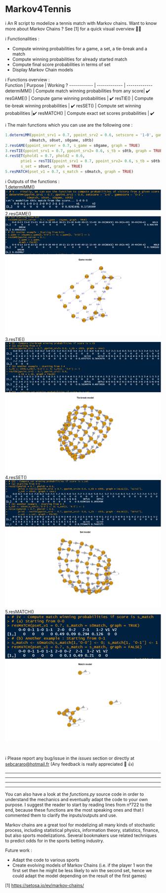 # Markov4Tennis
:information_source: An R script to modelize a tennis match with Markov chains. Want to know more about Markov Chains ? See [1] for a quick visual overview :100::100:

:information_source: Functionalities :
- Compute winning probabilities for a game, a set, a tie-break and a match
- Compute winning probabilities for already started match
- Compute final score probabilities in terms of set
- Display Markov Chain models

:information_source: Functions overview : <br />
Function | Purpose | Working ? 
------------ | ------------- | ------------- 
determiMM() | Compute match winning probabilities from any score| :heavy_check_mark: 
resGAME() | Compute game winning probabilities | :heavy_check_mark: 
resTIE() | Compute tie-break winning probabilities | :heavy_check_mark: 
resSET() | Compute set winning probabilities |:heavy_check_mark: 
resMATCH() | Compute exact set scores probabilities | :heavy_check_mark: 

:information_source: The main functions which you can use are the following one : <br />
```R
1.determiMM(ppoint_srv1 = 0.7, ppoint_srv2 = 0.6, setscore = '1-0', gamescore = '0-3', 
           s0match, s0set, s0game, s0tb)
2.resGAME(ppoint_server = 0.7, s_game = s0game, graph = TRUE) 
3.resTIE(ppoint_srv1 = 0.7, ppoint_srv2= 0.6, s_tb = s0tb, graph = TRUE)
4.resSET(phold1 = 0.7, phold2 = 0.6, 
       ptie1 = resTIE(ppoint_srv1 = 0.7, ppoint_srv2= 0.6, s_tb = s0tb, graph = FALSE)[1, "SETv1"], 
       s_set = s0set, graph = TRUE)
5.resMATCH(pset_v1 = 0.7, s_match = s0match, graph = TRUE)
```
:information_source: Outputs of the functions : </br> 
1.determiMM()</br> 
![Scraper_final code](Images/FinalFunctionOutput.PNG)</br> 
2.resGAME()</br> 
![GameMarkovOutput](Images/GameMarkovOutput.png)</br> 
![GameMarkov](Images/GameMarkov.png)</br> 
3.resTIE()</br> 
![TieBreakMarkovOutput](Images/TieBreakMarkovOutput.png)</br> 
![TieBreakMarkov](Images/TieBreakMarkov.png)</br> 
4.resSET()</br> 
![SetMarkovOutput](Images/SetMarkovOutput.png)</br> 
![SetMarkov](Images/SetMarkov.png)</br> 
5.resMATCH()</br> 
![MatchMarkovOutput](Images/MatchMarkovOutput.png)</br> 
![MatchMarkov](Images/MatchMarkov.png)</br> 

</br>

:information_source: Please report any bug/issue in the *issues* section or directly at sebcararo@hotmail.fr (Any feedback is really appreciated :speech_balloon: :+1:)

------------------------------------------------------------------------------------------------------------------------------------------------------------------------------
------------------------------------------------------------------------------------------------------------------------------------------------------------------------------
------------------------------------------------------------------------------------------------------------------------------------------------------------------------------
------------------------------------------------------------------------------------------------------------------------------------------------------------------------------
You can also have a look at the *functions.py* source code in order to understand the mechanics and eventually adapt the code to your own purpose. I suggest the reader to start by reading lines from n°722 to the end, because these functions are the most speaking ones and that I commented them to clarify the inputs/outputs and use. 

Markov chains are a great tool for modelizing all many kinds of stochastic process, including statistical physics, information theory, statistics, finance, but also sports modelizations. Several bookmakers use related techniques to predict odds for in the sports betting industry. 

Future work :
- Adapt the code to various sports
- Create evolving models of Markov Chains (i.e. if the player 1 won the first set then he might be less likely to win the second set, hence we could adapt the model depending on the result of the first games)

[1] https://setosa.io/ev/markov-chains/ <br />
